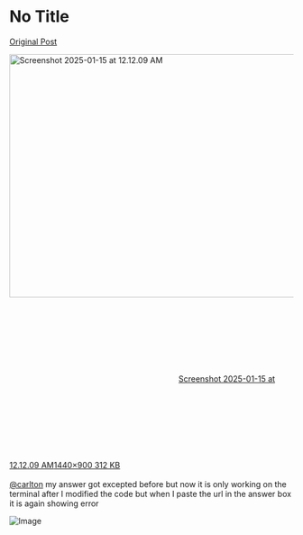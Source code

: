 # No Title

[Original Post](https://discourse.onlinedegree.iitm.ac.in/t/161120/24)

<p><div class="lightbox-wrapper"><a class="lightbox" href="https://europe1.discourse-cdn.com/flex013/uploads/iitm/original/3X/e/1/e1b4ee743ca378af275b6073cdb40da390235eba.png" data-download-href="/uploads/short-url/wcH4DdyWhmx5z9j0Ka0Uiv4wC14.png?dl=1" title="Screenshot 2025-01-15 at 12.12.09 AM" rel="noopener nofollow ugc"><img src="https://europe1.discourse-cdn.com/flex013/uploads/iitm/optimized/3X/e/1/e1b4ee743ca378af275b6073cdb40da390235eba_2_690x431.png" alt="Screenshot 2025-01-15 at 12.12.09 AM" data-base62-sha1="wcH4DdyWhmx5z9j0Ka0Uiv4wC14" width="690" height="431" srcset="https://europe1.discourse-cdn.com/flex013/uploads/iitm/optimized/3X/e/1/e1b4ee743ca378af275b6073cdb40da390235eba_2_690x431.png, https://europe1.discourse-cdn.com/flex013/uploads/iitm/optimized/3X/e/1/e1b4ee743ca378af275b6073cdb40da390235eba_2_1035x646.png 1.5x, https://europe1.discourse-cdn.com/flex013/uploads/iitm/optimized/3X/e/1/e1b4ee743ca378af275b6073cdb40da390235eba_2_1380x862.png 2x" data-dominant-color="2E2E2E"><div class="meta"><svg class="fa d-icon d-icon-far-image svg-icon" aria-hidden="true"><use href="#far-image"></use></svg><span class="filename">Screenshot 2025-01-15 at 12.12.09 AM</span><span class="informations">1440×900 312 KB</span><svg class="fa d-icon d-icon-discourse-expand svg-icon" aria-hidden="true"><use href="#discourse-expand"></use></svg></div></a></div><br>
<a class="mention" href="/u/carlton">@carlton</a> my answer got excepted before but now it is only working on the terminal after I modified the code but when I paste the url in the answer box it is again showing error</p>

![Image](https://europe1.discourse-cdn.com/flex013/uploads/iitm/optimized/3X/e/1/e1b4ee743ca378af275b6073cdb40da390235eba_2_690x431.png)